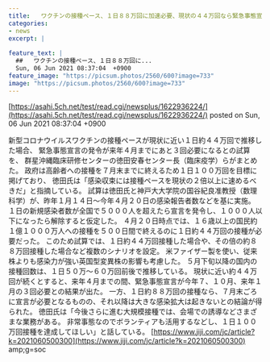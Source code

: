 ```yaml
---
title:   ワクチンの接種ペース、１日８８万回に加速必要、現状の４４万回なら緊急事態宣言が、来年４月までにあと３回必要になる  
categories:
- news
excerpt: |
  
feature_text: |
  ##   ワクチンの接種ペース、１日８８万回に...
  Sun, 06 Jun 2021 08:37:04  +0900
feature_image: "https://picsum.photos/2560/600?image=733"
image: "https://picsum.photos/2560/600?image=733"
---
```


[https://asahi.5ch.net/test/read.cgi/newsplus/1622936224/](https://asahi.5ch.net/test/read.cgi/newsplus/1622936224/)
posted on Sun, 06 Jun 2021 08:37:04  +0900

<!--more-->

新型コロナウイルスワクチンの接種ペースが現状に近い１日約４４万回で推移した場合、 緊急事態宣言の発令が来年４月までにあと３回必要になるとの試算を、 群星沖縄臨床研修センターの徳田安春センター長（臨床疫学）らがまとめた。 政府は高齢者への接種を７月末までに終えるため１日１００万回を目標に掲げており、 徳田氏は「感染収束には接種ペースを現状の２倍以上に速めるべきだ」と指摘している。 試算は徳田氏と神戸大大学院の国谷紀良准教授（数理科学）が、昨年１月１４日〜今年４月２０日の感染報告者数などを基に実施。 １日の新規感染者数が全国で５０００人を超えたら宣言を発令し、１０００人以下になったら解除すると仮定した。 ４月２０日時点では、１６歳以上の国民約１億１０００万人への接種を５００日間で終えるのに１日約４４万回の接種が必要だった。 このため試算では、１日約４４万回接種した場合や、その倍の約８８万回接種した場合など複数のシナリオを設定。 米ファイザー製を使い、従来株よりも感染力が強い英国型変異株の影響も考慮した。 ５月下旬以降の国内の接種回数は、１日５０万〜６０万回前後で推移している。 現状に近い約４４万回が続くとすると、来年４月までの間、緊急事態宣言が今年７、１０月、来年１月の３回必要との結果が出た。 一方、１日約８８万回の接種なら、７月末ごろに宣言が必要となるものの、それ以降は大きな感染拡大は起きないとの結論が得られた。 徳田氏は「今後さらに進む大規模接種では、会場での誘導などさまざまな業務がある。 非常事態なのでボランティアも活用するなどし、１日１００万回接種を達成してほしい」と話している。 [https://www.jiji.com/jc/article?k=2021060500300](https://www.jiji.com/jc/article?k=2021060500300) amp;g=soc

